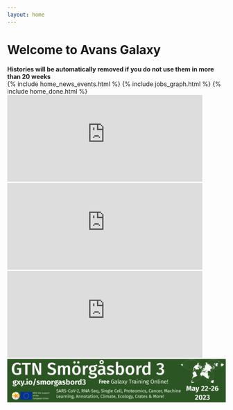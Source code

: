 ```yaml
---
layout: home
---
```


<h1>Welcome to Avans Galaxy</h1>
<b>Histories will be automatically removed if you do not use them in more than 20 weeks</b>

<div class="home">
  {% include home_news_events.html %}
  {% include jobs_graph.html %}
  {% include home_done.html %}
  
</div>

<iframe src="https://galaxy.atgm.avans.nl/grafana/d-solo/000000004/galaxy?orgId=1&from=1679380688992&to=1679391488992&panelId=38" width="450" height="200" frameborder="0"></iframe>
<iframe src="https://galaxy.atgm.avans.nl/grafana/d-solo/000000004/galaxy?from=1679380998372&to=1679391798372&orgId=1&panelId=103" width="450" height="200" frameborder="0"></iframe>
<iframe src="https://galaxy.atgm.avans.nl/grafana/d-solo/000000004/galaxy?from=1679381059260&to=1679391859260&orgId=1&panelId=54" width="450" height="200" frameborder="0"></iframe>

<img src="/images/banner-email.png" alt="The Gallantries, Galaxy Training Network & Galaxy Community are happy to announce: GTN Smorgasbord 3, gxy.io/smorgasbord3 a free galaxy training event, online, from may 22-26 2023. Topics covered include SARS-CoV-2, RNA-Seq, Single Cell, Proteomics, Machine Learning, Annotation, Climate, Ecology, Cancer, RO-Crates, and more! An EU flag in the corner indicates that this event is made possible with the support of the european union. A waterman butterfly projection map adorns the other corner suggesting a world wide event. Links are included to @gtn@mstdn.science @gallantries@mstdn.science, and two twitter urls @gxyTraining and @gallantries_eu">